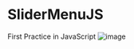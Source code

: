 # SliderMenuJS
First Practice in JavaScript
![image](https://user-images.githubusercontent.com/87560940/169688058-333bec99-1b57-4bd2-ae3a-59506915a085.png)
